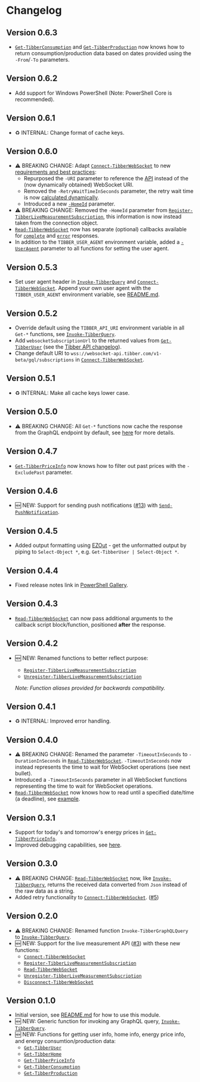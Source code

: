# Changelog

## Version 0.6.3

* [`Get-TibberConsumption`](docs/functions/Get-TibberConsumption.md) and [`Get-TibberProduction`](docs/functions/Get-TibberProduction.md) now knows how to return consumption/production data based on dates provided using the `-From`/`-To` parameters.

## Version 0.6.2

* Add support for Windows PowerShell (Note: PowerShell Core is recommended).

## Version 0.6.1

* :recycle: INTERNAL: Change format of cache keys.

## Version 0.6.0

* :warning: BREAKING CHANGE: Adapt [`Connect-TibberWebSocket`](docs/functions/Connect-TibberWebSocket.md) to new [requirements and best practices](https://developer.tibber.com/docs/guides/calling-api):
  * Repurposed the `-URI` parameter to reference the [API](docs/functions/Invoke-TibberQuery.md#-uri) instead of the (now dynamically obtained) WebSocket URI.
  * Removed the `-RetryWaitTimeInSeconds` parameter, the retry wait time is now [calculated dynamically](functions/internal/Get-WebSockerConnectWaitTime.ps1).
  * Introduced a new [`-HomeId`](docs/functions/Connect-TibberWebSocket.md#-homeid) parameter.
* :warning: BREAKING CHANGE: Removed the `-HomeId` parameter from [`Register-TibberLiveMeasurementSubscription`](docs/functions/Register-TibberLiveMeasurementSubscription.md), this information is now instead taken from the connection object.
* [`Read-TibberWebSocket`](docs/functions/Read-TibberWebSocket.md) now has separate (optional) callbacks available for [`complete`](docs/functions/Read-TibberWebSocket.md#-callbackcomplete) and [`error`](docs/functions/Read-TibberWebSocket.md#-callbackerror) responses.
* In addition to the `TIBBER_USER_AGENT` environment variable, added a [`-UserAgent`](docs/functions/Invoke-TibberQuery.md#-useragent) parameter to all functions for setting the user agent.

## Version 0.5.3

* Set user agent header in [`Invoke-TibberQuery`](docs/functions/Invoke-TibberQuery.md) and [`Connect-TibberWebSocket`](docs/functions/Connect-TibberWebSocket.md). Append your own user agent with the `TIBBER_USER_AGENT` environment variable, see [README.md](README.md#usage).

## Version 0.5.2

* Override default using the `TIBBER_API_URI` environment variable in all `Get-*` functions, see [`Invoke-TibberQuery`](docs/functions/Invoke-TibberQuery.md).
* Add `websocketSubscriptionUrl` to the returned values from [`Get-TibberUser`](docs/functions/Get-TibberUser.md) (see the [Tibber API changelog](https://developer.tibber.com/docs/changelog)).
* Change default URI to `wss://websocket-api.tibber.com/v1-beta/gql/subscriptions` in [`Connect-TibberWebSocket`](docs/functions/Connect-TibberWebSocket.md).

## Version 0.5.1

* :recycle: INTERNAL: Make all cache keys lower case.

## Version 0.5.0

* :warning: BREAKING CHANGE: All `Get-*` functions now cache the response from the GraphQL endpoint by default, see [here](README.md#the-response-cache) for more details.

## Version 0.4.7

* [`Get-TibberPriceInfo`](docs/functions/Get-TibberPriceInfo.md) now knows how to filter out past prices with the `-ExcludePast` parameter.

## Version 0.4.6

* :new: NEW: Support for sending push notifications ([#13](https://github.com/stefanes/PSTibber/issues/13)) with [`Send-PushNotification`](docs/functions/Send-PushNotification.md).

## Version 0.4.5

* Added output formatting using [EZOut](https://github.com/StartAutomating/EZOut) - get the unformatted output by piping to `Select-Object *`, e.g. `Get-TibberUser | Select-Object *`.

## Version 0.4.4

* Fixed release notes link in [PowerShell Gallery](https://www.powershellgallery.com/packages/PSTibber).

## Version 0.4.3

* [`Read-TibberWebSocket`](docs/functions/Read-TibberWebSocket.md) can now pass additional arguments to the callback script block/function, positioned **after** the response.

## Version 0.4.2

* :new: NEW: Renamed functions to better reflect purpose:
  * [`Register-TibberLiveMeasurementSubscription`](docs/functions/Register-TibberLiveMeasurementSubscription.md)
  * [`Unregister-TibberLiveMeasurementSubscription`](docs/functions/Unregister-TibberLiveMeasurementSubscription.md)

  _Note: Function aliases provided for backwards compatibility._

## Version 0.4.1

* :recycle: INTERNAL: Improved error handling.

## Version 0.4.0

* :warning: BREAKING CHANGE: Renamed the parameter `-TimeoutInSeconds` to `-DurationInSeconds` in [`Read-TibberWebSocket`](docs/functions/Read-TibberWebSocket.md). `-TimeoutInSeconds` now instead represents the time to wait for WebSocket operations (see next bullet).
* Introduced a `-TimeoutInSeconds` parameter in all WebSocket functions representing the time to wait for WebSocket operations.
* [`Read-TibberWebSocket`](docs/functions/Read-TibberWebSocket.md) now knows how to read until a specified date/time (a deadline), see [example](docs/graphql-ws.md#duration-deadline-or-max-package-count).

## Version 0.3.1

* Support for today's and tomorrow's energy prices in [`Get-TibberPriceInfo`](docs/functions/Get-TibberPriceInfo.md).
* Improved debugging capabilities, see [here](README.md#debugging).

## Version 0.3.0

* :warning: BREAKING CHANGE: [`Read-TibberWebSocket`](docs/functions/Read-TibberWebSocket.md) now, like [`Invoke-TibberQuery`](docs/functions/Invoke-TibberQuery.md), returns the received data converted from `Json` instead of the raw data as a string.
* Added retry functionality to [`Connect-TibberWebSocket`](docs/functions/Connect-TibberWebSocket.md). ([#5](https://github.com/stefanes/PSTibber/issues/5))

## Version 0.2.0

* :warning: BREAKING CHANGE: Renamed function `Invoke-TibberGraphQLQuery` to [`Invoke-TibberQuery`](docs/functions/Invoke-TibberQuery.md).
* :new: NEW: Support for the live measurement API ([#3](https://github.com/stefanes/PSTibber/issues/3)) with these new functions:
  * [`Connect-TibberWebSocket`](docs/functions/Connect-TibberWebSocket.md)
  * [`Register-TibberLiveMeasurementSubscription`](docs/functions/Register-TibberLiveMeasurementSubscription.md)
  * [`Read-TibberWebSocket`](docs/functions/Read-TibberWebSocket.md)
  * [`Unregister-TibberLiveMeasurementSubscription`](docs/functions/Unregister-TibberLiveMeasurementSubscription.md)
  * [`Disconnect-TibberWebSocket`](docs/functions/Disconnect-TibberWebSocket.md)

## Version 0.1.0

* Initial version, see [README.md](README.md#usage) for how to use this module.
* :new: NEW: Generic function for invoking any GraphQL query, [`Invoke-TibberQuery`](docs/functions/Invoke-TibberQuery.md).
* :new: NEW: Functions for getting user info, home info, energy price info, and energy consumtion/production data:
  * [`Get-TibberUser`](docs/functions/Get-TibberUser.md)
  * [`Get-TibberHome`](docs/functions/Get-TibberHome.md)
  * [`Get-TibberPriceInfo`](docs/functions/Get-TibberPriceInfo.md)
  * [`Get-TibberConsumption`](docs/functions/Get-TibberConsumption.md)
  * [`Get-TibberProduction`](docs/functions/Get-TibberProduction.md)
